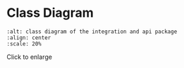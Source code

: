 # Class Diagram

```{image} /_static/img/diagram.png
:alt: class diagram of the integration and api package
:align: center
:scale: 20%
```

Click to enlarge
